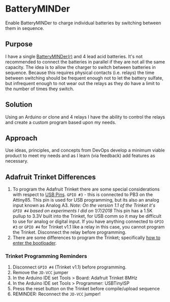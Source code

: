 # BatteryMINDer
Enable BatteryMINDer to charge individual batteries by switching between them in sequence.

## Purpose
I have a single [BatteryMINDer(r)](http://www.batteryminders.com/batteryminder-plus-charger-model-12117-12v-1-33-amp-charger-maintainer-desulfator/) and 4 lead acid batteries. It's not recommended to connect the batteries in parallel if they are not all the same capacity. The idea is to allow the charger to switch between batteries in sequence. Because this requires physical contacts (i.e. relays) the time between switching should be frequent enough not to let the battery sulfate, but infrequent enough to not wear out the relays as they do have a limit to the number of times they switch.

## Solution
Using an Arduino or clone and 4 relays I have the ability to control the relays and create a custom program based upon my needs.
 
## Approach
Use ideas, principles, and concepts from DevOps develop a minimum viable product to meet my needs and as I learn (via feedback) add features as necessary.

## Adafruit Trinket Differences
1. To program the Adafruit Trinket there are some special considerations with respect to [USB Pins](https://learn.adafruit.com/introducing-trinket/pinouts#usb-pins).
`GPIO #3` - this is connected to PB3 on the Attiny85. This pin is used for USB programming, but its also an analog input known as Analog A3. *Note: On the version 1.1 of the Trinket it's `GPIO #4` based on experiments I did on 1/7/2018*
This pin has a 1.5K pullup to 3.3V built into the Trinket, for USB comm so it may be difficult to use for analog or digital input.
If you have anything connected to `GPIO #3` or `GPIO #4` for Trinket v1.1 like a relay in this case, you cannot program the Trinket. Disconnect the relay before programming.
2. There are some differences to program the Trinket; specifically [how to enter the bootloader](https://learn.adafruit.com/introducing-trinket/starting-the-bootloader).

### Trinket Programming Reminders
1. Disconnect `GPIO #4` (Trinket v1.1) before programming.
2. Remove the `JD-VCC` jumper
3. In the Arduino IDE set Tools > Board: Adafruit Trinket 8MHz
4. In the Arduino IDE set Tools > Programmer: USBTinyISP
5. Press the reset button on the Trinket before compile/upload sequence
6. REMINDER: Reconnect the `JD-VCC` jumper!
